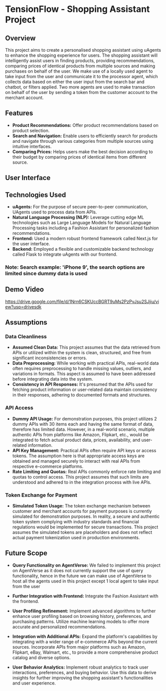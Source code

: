 # TensionFlow - Shopping Assistant Project

## Overview

This project aims to create a personalised shopping assistant using uAgents to enhance the shopping experience for users. The shopping assistant will intelligently assist users in finding products, providing recommendations, comparing prices of identical products from multiple sources and making purchases on behalf of the user.
We make use of a locally used agent to take input from the user and communicate it to the processor agent, which collects data based on either the user input from the search bar and chatbot, or filters applied. Two more agents are used to make transaction on behalf of the user by sending a token from the customer account to the merchant account.

## Features

- **Product Recommendations:** Offer product recommendations based on product selection.
- **Search and Navigation:** Enable users to efficiently search for products and navigate through various categories from multiple sources using intuitive interfaces.
- **Comparing Prices:** Helps users make the best decision according to their budget by comparing prices of identical items from different source.

## User Interface

## Technologies Used

- **uAgents:** For the purpose of secure peer-to-peer communication, UAgents used to process data from APIs.
- **Natural Language Processing (NLP):** Leverage cutting edge ML technologies such as Large Language Models for Natural Language Processing tasks including a Fashion Assistant for personalized fashion recommendations.
- **Frontend:** Used a modern robust frontend framework called Next.js for the user interface.
- **Backend:** Employed a flexible and customizable backend technology called Flask to integrate uAgents with our frontend.

### Note: Search example: 'iPhone 9', the search options are limited since dummy data is used

## Demo Video
https://drive.google.com/file/d/1Nrn6CSKUccBGRT9uMs2PzPvJsu2SJjiu/view?usp=drivesdk

## Assumptions

### Data Cleanliness

- **Assumed Clean Data:** This project assumes that the data retrieved from APIs or utilized within the system is clean, structured, and free from significant inconsistencies or errors.
- **Data Preprocessing:** While working with practical APIs, real-world data often requires preprocessing to handle missing values, outliers, and variations in formats. This aspect is assumed to have been addressed before integrating data into the system.
- **Consistency in API Responses:** It's presumed that the APIs used for fetching product information or user-related data maintain consistency in their responses, adhering to documented formats and structures.

### API Access

- **Dummy API Usage:** For demonstration purposes, this project utilizes 2 dummy APIs with 30 items each and having the same format of data, therefore has limited data. However, in a real-world scenario, multiple authentic APIs from platforms like Amazon, Flipkart, etc., would be integrated to fetch actual product data, prices, availability, and user-related information.
- **API Key Management:** Practical APIs often require API keys or access tokens. The assumption here is that appropriate access keys are obtained and managed securely to interact with real APIs from respective e-commerce platforms.
- **Rate Limiting and Quotas:** Real APIs commonly enforce rate limiting and quotas to control access. This project assumes that such limits are understood and adhered to in the integration process with live APIs.

### Token Exchange for Payment

- **Simulated Token Usage:** The token exchange mechanism between customer and merchant accounts for payment purposes is currently simulated for demonstration purposes. In reality, a secure and authentic token system complying with industry standards and financial regulations would be implemented for secure transactions. This project assumes the simulated tokens are placeholders and does not reflect actual payment tokenization used in production environments.

## Future Scope

- **Query Functionality on AgentVerse:** We failed to implement this project on AgentVerse as it does not currently support the use of query functionality, hence in the future we can make use of AgentVerse to host all the agents used in this project except 1 local agent to take input from the user
- **Further Integration with Frontend:** Integrate the Fashion Assistant with the frontend.
- **User Profiling Refinement:** Implement advanced algorithms to further enhance user profiling based on browsing history, preferences, and purchasing patterns. Utilize machine learning models to offer more accurate and personalized recommendations.
- **Integration with Additional APIs:** Expand the platform's capabilities by integrating with a wider range of e-commerce APIs beyond the current sources. Incorporate APIs from major platforms such as Amazon, Flipkart, eBay, Walmart, etc., to provide a more comprehensive product catalog and diverse options.

- **User Behavior Analytics:** Implement robust analytics to track user interactions, preferences, and buying behavior. Use this data to derive insights for further improving the shopping assistant's functionalities and user experience.

